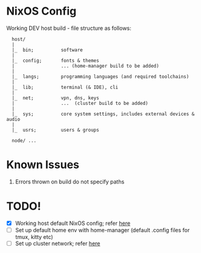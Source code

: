 # NixOS Config
Working DEV host build - file structure as follows:
```
  host/
  |
  |_  bin;          software
  |
  |_  config;       fonts & themes
  |                 ... (home-manager build to be added)
  |
  |_  langs;        programming languages (and required toolchains)
  |
  |_  lib;          terminal (& IDE), cli
  |
  |_  net;          vpn, dns, keys
  |                 ...  (cluster build to be added)
  |
  |_  sys;          core system settings, includes external devices & audio
  |
  |_  usrs;         users & groups

  node/ ...
```

# Known Issues
1. Errors thrown on build do not specify paths

# TODO!
- [x] Working host default NixOS config; refer [here](https://github.com/XNM1/linux-nixos-hyprland-config-dotfiles)
- [ ] Set up default home env with home-manager (default .config files for tmux, kitty etc)
- [ ] Set up cluster network; refer [here](https://github.com/hugolgst/nixos-raspberry-pi-cluster/blob/master/nixops/wireguard-server.nix)
